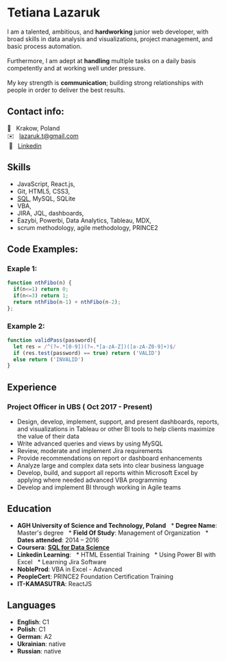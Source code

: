 # Tetiana Lazaruk
I am a talented, ambitious, and **hardworking** junior web developer, with broad skills in data analysis and visualizations, project management, and basic process automation.
\
\
Furthermore, I am adept at **handling** multiple tasks on a daily basis competently and at working well under pressure.
\
\
My key strength is **communication**; building strong relationships with people in order to deliver the best results.
## Contact info:
🏡 &nbsp; Krakow, Poland
\
✉️ &nbsp; <lazaruk.t@gmail.com>
\
 🔗 &nbsp; [Linkedin](https://www.linkedin.com/in/tetiana-lazaruk-433433109)
## Skills
* JavaScript, React.js,
* Git, HTML5, CSS3,
* [SQL](https://www.coursera.org/account/accomplishments/verify/WZW4BH9HSR43?utm_source=link&utm_medium=certificate&utm_content=cert_image&utm_campaign=sharing_cta&utm_product=course), MySQL, SQLite
* VBA,
* JIRA, JQL, dashboards,
* Eazybi, Powerbi, Data Analytics, Tableau, MDX, 
* scrum methodology, agile methodology, PRINCE2

## Code Examples:
### Exaple 1:
```JavaScript
function nthFibo(n) {
  if(n<=1) return 0;
  if(n<=3) return 1;
  return nthFibo(n-1) + nthFibo(n-2);
};
```
### Example 2:
```JavaScript
function validPass(password){
  let res = /^(?=.*[0-9])(?=.*[a-zA-Z])([a-zA-Z0-9]+)$/
  if (res.test(password) == true) return ('VALID')
  else return ('INVALID')
}
```
## Experience
### Project Officer in UBS ( Oct 2017 - Present)
* Design, develop, implement, support, and present dashboards, reports, and visualizations in Tableau or other BI tools to help clients maximize the value of their data
* Write advanced queries and views by using MySQL
* Review, moderate and implement Jira requirements
* Provide recommendations on report or dashboard enhancements
* Analyze large and complex data sets into clear business language
* Develop, build, and support all reports within Microsoft Excel by applying where needed advanced VBA programming
* Develop and implement BI through working in Agile teams

## Education
* __AGH University of Science and Technology, Poland__
  * __Degree Name__: Master's degree
  * __Field Of Study__: Management of Organization
  * __Dates attended__: 2014 – 2016
* __Coursera__: [__SQL for Data Science__](https://www.coursera.org/account/accomplishments/verify/WZW4BH9HSR43?utm_source=link&utm_medium=certificate&utm_content=cert_image&utm_campaign=sharing_cta&utm_product=course)
* __Linkedin Learning__: 
  * HTML Essential Training
  * Using Power BI with Excel
  * Learning Jira Software
* __NobleProd__: VBA in Excel - Advanced
* __PeopleCert__: PRINCE2 Foundation Certification Training
* __IT-KAMASUTRA__: ReactJS

## Languages
* __English__: C1
* __Polish__: C1
* __German__: A2
* __Ukrainian__: native
* __Russian__: native
